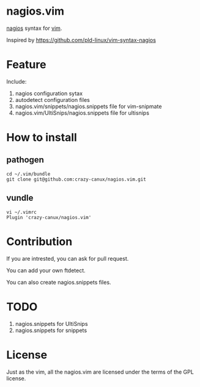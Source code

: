 # nagios.vim

[nagios](https://www.nagios.org) syntax for [vim](http://www.vim.org/).

Inspired by <https://github.com/pld-linux/vim-syntax-nagios>

# Feature

Include:

1. nagios configuration sytax
2. autodetect configuration files
3. nagios.vim/snippets/nagios.snippets file for vim-snipmate
4. nagios.vim/UltiSnips/nagios.snippets file for ultisnips

# How to install

## pathogen

    cd ~/.vim/bundle
    git clone git@github.com:crazy-canux/nagios.vim.git

## vundle

    vi ~/.vimrc
    Plugin 'crazy-canux/nagios.vim'

# Contribution

If you are intrested, you can ask for pull request.

You can add your own ftdetect.

You can also create nagios.snippets files.

# TODO

1. nagios.snippets for UltiSnips
2. nagios.snippets for snippets

# License

Just as the vim, all the nagios.vim are licensed under the terms of the GPL license.

